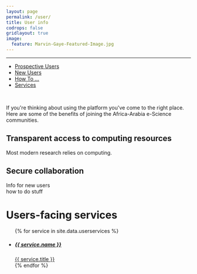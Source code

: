 ```yaml
---
layout: page
permalink: /user/
title: User info
codrops: false
gridlayout: true
image:
  feature: Marvin-Gaye-Featured-Image.jpg
---
```


----

<!-- introduction row -->
<div role="tabpanel">
  <!-- Nav tabs -->
  <ul class="nav nav-tabs nav-justified" role="tablist">
    <li role="presentation"><a href="#prospective" aria-controls="prospective" role="tab" data-toggle="tab"><i class="fa fa-question"></i> Prospective Users</a></li>
    <li role="presentation"><a href="#new" aria-controls="new" role="tab" data-toggle="tab"><i class="fa fa-user-plus"></i> New Users</a></li>
    <li role="presentation"><a href="#howto" aria-controls="howto" role="tab" data-toggle="tab"><i class="fa fa-info"></i> How To ... </a></li>
    <li role="presentation"><a href="#services" aria-controls="services" role="tab" data-toggle="tab"><i class="fa fa-user fa-spin"></i> Services</a></li>
  </ul>
<div class="tab-content">

<div role="tabpanel" class="tab-pane fade in active" id="prospective">
<br><p class="post-info text-justify">
If you're thinking about using the platform you've come to the right place. Here are some of the benefits of joining the Africa-Arabia e-Science communities.</p>
<h2> Transparent access to computing resources </h2>
Most modern research relies on computing.
<h2> Secure collaboration </h2>
</div>

<div role="tabpanel" class="tab-pane fade in active" id="new">
Info for new users
</div>

<div role="tabpanel" class="tab-pane fade in active" id="howto">
how to do stuff
</div>

<div role="tabpanel" class="tab-pane fade in active" id="services">
<h1 class="text-center">Users-facing services</h1>

<ul class="cbp-ig-grid">
{% for service in site.data.userservices %}
  <li>
    <a href="{{ site_url }}/{{ service.url }}">
      <span class="fa-stacked"><i class="fa fa-{{ service.icon }} fa-4x"></i></span>
      <h5 class="cbp-ig-title">{{ service.name }}</h5>
      <span class="cbp-ig-category">{{ service.title }}</span>
    </a>
  </li>
{% endfor %}
</ul>
</div>
